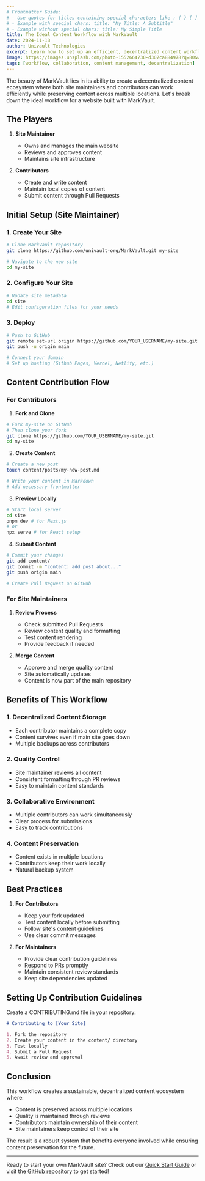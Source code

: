 ```yaml
---
# Frontmatter Guide:
# - Use quotes for titles containing special characters like : { } [ ] ,
# - Example with special chars: title: "My Title: A Subtitle"
# - Example without special chars: title: My Simple Title
title: The Ideal Content Workflow with MarkVault
date: 2024-11-18
author: Univault Technologies
excerpt: Learn how to set up an efficient, decentralized content workflow using MarkVault, enabling seamless collaboration between site maintainers and content contributors while preserving content across multiple locations.
image: https://images.unsplash.com/photo-1552664730-d307ca884978?q=80&w=1920
tags: [workflow, collaboration, content management, decentralization]
---
```


The beauty of MarkVault lies in its ability to create a decentralized content ecosystem where both site maintainers and contributors can work efficiently while preserving content across multiple locations. Let's break down the ideal workflow for a website built with MarkVault.

## The Players

1. **Site Maintainer**
   - Owns and manages the main website
   - Reviews and approves content
   - Maintains site infrastructure

2. **Contributors**
   - Create and write content
   - Maintain local copies of content
   - Submit content through Pull Requests

## Initial Setup (Site Maintainer)

### 1. Create Your Site
```bash
# Clone MarkVault repository
git clone https://github.com/univault-org/MarkVault.git my-site

# Navigate to the new site
cd my-site
```

### 2. Configure Your Site
```bash
# Update site metadata
cd site
# Edit configuration files for your needs
```

### 3. Deploy
```bash
# Push to GitHub
git remote set-url origin https://github.com/YOUR_USERNAME/my-site.git
git push -u origin main

# Connect your domain
# Set up hosting (Github Pages, Vercel, Netlify, etc.)
```

## Content Contribution Flow

### For Contributors

1. **Fork and Clone**
```bash
# Fork my-site on GitHub
# Then clone your fork
git clone https://github.com/YOUR_USERNAME/my-site.git
cd my-site
```

2. **Create Content**
```bash
# Create a new post
touch content/posts/my-new-post.md

# Write your content in Markdown
# Add necessary frontmatter
```

3. **Preview Locally**
```bash
# Start local server
cd site
pnpm dev # for Next.js
# or
npx serve # for React setup
```

4. **Submit Content**
```bash
# Commit your changes
git add content/
git commit -m "content: add post about..."
git push origin main

# Create Pull Request on GitHub
```

### For Site Maintainers

1. **Review Process**
   - Check submitted Pull Requests
   - Review content quality and formatting
   - Test content rendering
   - Provide feedback if needed

2. **Merge Content**
   - Approve and merge quality content
   - Site automatically updates
   - Content is now part of the main repository

## Benefits of This Workflow

### 1. Decentralized Content Storage
- Each contributor maintains a complete copy
- Content survives even if main site goes down
- Multiple backups across contributors

### 2. Quality Control
- Site maintainer reviews all content
- Consistent formatting through PR reviews
- Easy to maintain content standards

### 3. Collaborative Environment
- Multiple contributors can work simultaneously
- Clear process for submissions
- Easy to track contributions

### 4. Content Preservation
- Content exists in multiple locations
- Contributors keep their work locally
- Natural backup system

## Best Practices

1. **For Contributors**
   - Keep your fork updated
   - Test content locally before submitting
   - Follow site's content guidelines
   - Use clear commit messages

2. **For Maintainers**
   - Provide clear contribution guidelines
   - Respond to PRs promptly
   - Maintain consistent review standards
   - Keep site dependencies updated

## Setting Up Contribution Guidelines

Create a CONTRIBUTING.md file in your repository:

```markdown
# Contributing to [Your Site]

1. Fork the repository
2. Create your content in the content/ directory
3. Test locally
4. Submit a Pull Request
5. Await review and approval
```

## Conclusion

This workflow creates a sustainable, decentralized content ecosystem where:
- Content is preserved across multiple locations
- Quality is maintained through reviews
- Contributors maintain ownership of their content
- Site maintainers keep control of their site

The result is a robust system that benefits everyone involved while ensuring content preservation for the future.

---

Ready to start your own MarkVault site? Check out our [Quick Start Guide](https://github.com/univault-org/MarkVault/blob/main/QUICKSTART.md) or visit the [GitHub repository](https://github.com/univault-org/MarkVault) to get started!